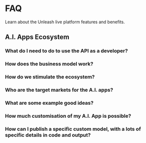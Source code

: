 # FAQ

Learn about the Unleash live platform features and benefits.


## A.I. Apps Ecosystem

### What do I need to do to use the API as a developer?

### How does the business model work?

### How do we stimulate the ecosystem?

### Who are the target markets for the A.I. apps?

### What are some example good ideas?

### How much customisation of my A.I. App is possible?

### How can I publish a specific custom model, with a lots of specific details in code and output?


